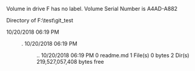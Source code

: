  Volume in drive F has no label.
 Volume Serial Number is A4AD-A882

 Directory of F:\test\git_test

10/20/2018  06:19 PM    <DIR>          .
10/20/2018  06:19 PM    <DIR>          ..
10/20/2018  06:19 PM                 0 readme.md
               1 File(s)              0 bytes
               2 Dir(s)  219,527,057,408 bytes free
